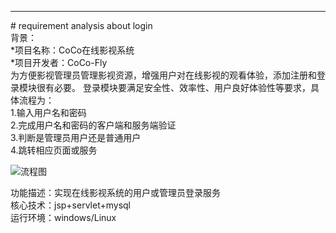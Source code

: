 <hr/>
#  requirement analysis about login
<br/>
背景：<br/>
*项目名称：CoCo在线影视系统 <br/>
*项目开发者：CoCo-Fly   <br/>
为方便影视管理员管理影视资源，增强用户对在线影视的观看体验，添加注册和登录模块很有必要。
登录模块要满足安全性、效率性、用户良好体验性等要求，具体流程为：<br/>
1.输入用户名和密码<br/>
2.完成用户名和密码的客户端和服务端验证<br/>
3.判断是管理员用户还是普通用户<br/>
4.跳转相应页面或服务<br/>

![流程图](http://chuantu.biz/t5/125/1499094618x974338601.png )

功能描述：实现在线影视系统的用户或管理员登录服务<br/>
核心技术：jsp+servlet+mysql <br/>
运行环境：windows/Linux    <br/>


